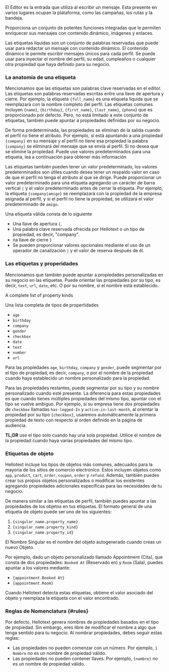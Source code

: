 El Editor es la entrada que utiliza al escribir un mensaje. Esta presente en
varios lugares ocupan la plataforma, como las campañas, los rutas y la bandeja.

Proporciona un conjunto de potentes funciones integradas que le permiten enriquecer sus mensajes con contenido dinámico, imágenes y enlaces.

Las etiquetas líquidas son un conjunto de palabras reservadas que puede usar para redactar un mensaje con contenido dinámico.
El contenido dinámico le permite escribir mensajes únicos para cada perfil. Se puede usar para inyectar el nombre del perfil,
su edad, cumpleaños o cualquier otra propiedad que haya definido para su negocio.

### La anatomía de una etiqueta

Mencionamos que las etiquetas son palabras clave reservadas en el editor. Las etiquetas son palabras reservadas escritas entre
una llave de apertura y cierre. Por ejemplo, la etiqueta `{full_name}` es una etiqueta líquida que se reemplazará con la
nombre completo del perfil. Las etiquetas comunes incluyen `{name}`, `{birthday}`, `{first_name}`, `{last_name}`, `{phone`} que es
proporcionado por defecto. Pero, no está limitado a este conjunto de etiquetas, también puede apuntar a propiedades definidas por su negocio.

De forma predeterminada, las propiedades se eliminan de la salida cuando el perfil no tiene el atributo.
Por ejemplo, si está apuntando a una propiedad `{company}` en su mensaje y el perfil no tiene esa propiedad
la palabra `{company}` se eliminará del mensaje que se envía al perfil. Si no desea que se elimine la propiedad. Puede
use valores predeterminados para una etiqueta, lea a continuación para obtener más información

Las etiquetas también pueden tener un valor predeterminado, los valores predeterminados son útiles cuando desea tener un respaldo
valor en caso de que el perfil no tenga el atributo al que se dirige.
Puede proporcionar un valor predeterminado para una etiqueta agregando un carácter de barra vertical `|` y el valor predeterminado antes de cerrar la etiqueta.
Por ejemplo, la etiqueta `{company|amigo}` se reemplazará con la propiedad de la empresa asignada al perfil, y si el
perfil no tiene la propiedad, se utilizará el valor predeterminado de `amigo`.

Una etiqueta válida consta de lo siguiente

- Una llave de apertura `{`.
- Una palabra clave reservada ofrecida por Hellotext o un tipo de propiedad, es decir, "company".
- na llave de cierre `}`
- Se pueden proporcionar valores opcionales mediante el uso de un operador de canalización `|` y el valor de reserva después de él.

### Las etiquetas y properidades

Mencionamos que también puede apuntar a propiedades personalizadas en su negocio en las etiquetas.
Puede orientar las propiedades por su tipo, es decir, `text`, `url`, `date`, etc. O por su nombre, si el nombre está establecido.

A complete list of property kinds

Una lista completa de tipos de propertidades

- `age`
- `birthday`
- `company`
- `gender`
- `checkbox`
- `date`
- `text`
- `number`
- `url`

Para las propiedades `age`, `birthday`, `company` y `gender`, puede segmentar por el tipo de propiedad, es decir, `company`, o por
el nombre de la propiedad cuando haya establecido un nombre personalizado para la propiedad.

Para las propiedades restantes, puede segmentar por su tipo y su nombre personalizado cuando esté presente. La diferencia
para estas propiedades es que cuando tienes múltiples propiedades del mismo tipo,
apuntar con el tipo se vuelve ambiguo. Por ejemplo,
si su empresa tiene dos propiedades de `checkbox` llamadas `has-logged-In` y `active-in-last-month`,
al orientar la propiedad por su tipo `{checkbox}`, usaremos automáticamente la primera propiedad de texto con respecto al orden definido en la página de audiencia.

**TL;DR** use el tipo solo cuando hay una sola propiedad. Utilice el nombre de la propiedad cuando haya varias propiedades del mismo tipo.

### Etiquetas de objeto

Hellotext incluye los tipos de objetos más comunes, adecuados para la mayoría de los sitios de comercio electrónico. Estos incluyen objetos como `app`, `product`, `cart`, `order`, `coupon`, `order` y `refund`. Además, también puedes crear tus propios objetos personalizados o modificar los existentes agregando propiedades adicionales específicas para las necesidades de tu negocio.

De manera similar a las etiquetas de perfil, también puedes apuntar a las propiedades de los objetos en tus etiquetas. El formato general de una etiqueta de objeto puede ser uno de los siguientes:

1. `{singular_name.property_name}`
2. `{singular_name.property_kind}`
3. `{singular_name.property_id}`

El Nombre Singular es el nombre del objeto autogenerado cuando creas un nuevo Objeto.

Por ejemplo, dado un objeto personalizado llamado Appointment (Cita), que consta de dos propiedades: `Booked At` (Reservado en) y `Room` (Sala), puedes apuntar a los valores mediante:

- `{appointment.Booked At}`
- `{appointment.Room}`

Cuando Hellotext detecta estas etiquetas, obtiene el valor asociado del objeto y reemplaza la etiqueta con el valor encontrado.


### Reglas de Nomenclatura {#rules}

Por defecto, Hellotext genera nombres de propiedades basados en el tipo de propiedad. Sin embargo, eres libre de modificar el nombre a algo que tenga sentido para tu negocio.
Al nombrar propiedades, debes seguir estas reglas:

- Las propiedades no pueden comenzar con un número. Por ejemplo, `1 Nombre` no es un nombre de propiedad válido.
- Las propiedades no pueden contener llaves. Por ejemplo, `{nombre}` no es un nombre de propiedad válido.
